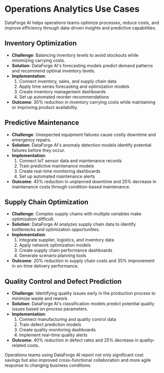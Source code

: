 # Operations Analytics Use Cases

DataForge AI helps operations teams optimize processes, reduce costs, and improve efficiency through data-driven insights and predictive capabilities.

## Inventory Optimization

- **Challenge**: Balancing inventory levels to avoid stockouts while minimizing carrying costs.
- **Solution**: DataForge AI's forecasting models predict demand patterns and recommend optimal inventory levels.
- **Implementation**:
  1. Connect inventory, sales, and supply chain data
  2. Apply time series forecasting and optimization models
  3. Create inventory management dashboards
  4. Set up automated reorder recommendations
- **Outcome**: 30% reduction in inventory carrying costs while maintaining or improving product availability.

## Predictive Maintenance

- **Challenge**: Unexpected equipment failures cause costly downtime and emergency repairs.
- **Solution**: DataForge AI's anomaly detection models identify potential failures before they occur.
- **Implementation**:
  1. Connect IoT sensor data and maintenance records
  2. Train predictive maintenance models
  3. Create real-time monitoring dashboards
  4. Set up automated maintenance alerts
- **Outcome**: 45% reduction in unplanned downtime and 25% decrease in maintenance costs through condition-based maintenance.

## Supply Chain Optimization

- **Challenge**: Complex supply chains with multiple variables make optimization difficult.
- **Solution**: DataForge AI analyzes supply chain data to identify bottlenecks and optimization opportunities.
- **Implementation**:
  1. Integrate supplier, logistics, and inventory data
  2. Apply network optimization models
  3. Create supply chain performance dashboards
  4. Generate scenario planning tools
- **Outcome**: 20% reduction in supply chain costs and 35% improvement in on-time delivery performance.

## Quality Control and Defect Prediction

- **Challenge**: Identifying quality issues early in the production process to minimize waste and rework.
- **Solution**: DataForge AI's classification models predict potential quality issues based on process parameters.
- **Implementation**:
  1. Connect manufacturing and quality control data
  2. Train defect prediction models
  3. Create quality monitoring dashboards
  4. Implement real-time quality alerts
- **Outcome**: 40% reduction in defect rates and 25% decrease in quality-related costs.

Operations teams using DataForge AI report not only significant cost savings but also improved cross-functional collaboration and more agile response to changing business conditions.
